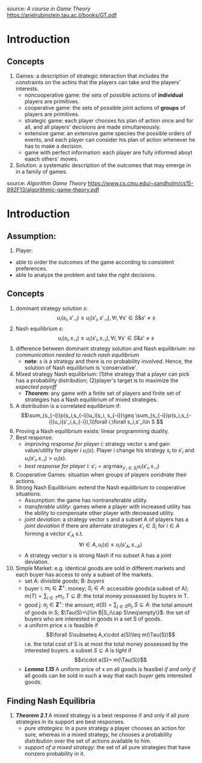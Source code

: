 source: *A course in Game Theory* https://arielrubinstein.tau.ac.il/books/GT.pdf
# Introduction

## Concepts
1. Games: a description of strategic interaction that includes the constraints on the actins that the players can take and the players' interests.
    - noncooperative game: the sets of possible actions of **individual** players are primitives.
    - cooperative game: the sets of possible joint actions of **groups** of players are primitives.
    - strategic game: each player chooses his plan of action once and for all, and all players' decisions are made simultaneously.
    - extensive game: an extensive game speciies the possible orders of events, and each player can consider his plan of action whenever he has to make a decision.
    - game with perfect information: each player are fully informed aboyt eaach others' moves.
2. Solution: a systematic description of the outcomes that may emerge in in a family of games.






source: *Algorithm Game Theory* https://www.cs.cmu.edu/~sandholm/cs15-892F13/algorithmic-game-theory.pdf
# Introduction

## Assumption:
1. Player:
- able to order the outcomes of the game according to consistent preferences.
- able to analyze the problem and take the right decisions.

## Concepts
1. dominant strategy solution $s$:
$$u_i(s_i, s'_{-i})\geq u_i(s'_i,s'_{-i}),\forall i,\forall s'\in S\& s'\neq s $$
2. Nash equilibrium $s$:
$$u_i(s_i, s_{-i})\geq u_i(s'_i,s_{-i}),\forall i,\forall s'\in S\& s'\neq s $$
3. difference between dominant strategy solution and Nash equilibrium: *no communication needed to reach nash equilibrium*
    - **note**: $s$ is a strategy and there is no probability involved. Hence, the solution of Nash equilibrium is 'conservative'.
4. Mixed strategy Nash equilibrium: (1)the strategy that a player can pick has a probability distribution; (2)player's target is to maximize the *expected payoff*
    - ***Theorem***: any game with a finite set of players and finite set of strategies has a Nash equilibrium of mixed strategies.
5. A distribution is a correlated equilibrium if:
    $$\sum_{s_{-i}}p(s_i,s_{-i})u_i(s_i, s_{-i})\geq \sum_{s_{-i}}p(s_i,s_{-i})u_i(s'_i,s_{-i}),\\\forall i,\forall s_i,s'_i\in S $$
6. Proving a Nash equilibrium exists: linear programming duality.
7. Best response:
    - *improving response for player i*: strategy vector s and gain value/utility for player i $u_i(s)$. Player i change his strategy $s_i$ to $s'_i$ and $u_i(s'_i,s_{-i})>u_i(s)$.
    - *best response for player i*: $s'_i=\arg\max_{s'_i\in S_i} u_i(s'_i,s_{-i})$
8. Cooperative Games: situation when groups of players ooridnate their actions.
9. Strong Nash Equilibrium: extend the Nash equilibrium to cooperative situations.
    - Assumption: the game has nontransferable utility.
    - *transferable utility*: games where a player with increased utility has the ability to compensate other player with decreased utility.
    - *joint deviation*: a strategy vector s and a subset A of players has a *joint deviation* if there are alternate strategies $s'_i\in S_i$ for $i\in A$ forming a vector $s'_A$ s.t. $$\forall i\in A, u_i(s)\leq u_i(s'_A,s_{-A})$$
    - A strategy vector s is strong Nash if no subset A has a joint deviation.
10. Simple Market: e.g. identical goods are sold in different markets and each buyer has access to only a subset of the markets.
    - set A: divisible *goods*; B: *buyers*
    - buyer i: $m_i\in \mathbf{Z}^+$: money; $S_i\in A$: accessible goods(a subset of A); $m(T)=\sum_{i\in T}m_i, T\subseteq B$: the total money possessed by buyers in T.
    - good j: $a_j\in \mathbf{Z}^+$: the amount; $a(S)=\sum_{j\in S}a_j, S\subseteq A$: the total amount of goods in S; $\Tau(S)=\{i\in B|S_i\cap S\neq\empty\}$: the set of buyers who are interested in goods in a set S of goods.
    - a uniform price x is feasible if $$\forall S\subseteq A,x\cdot a(S)\leq m(\Tau(S))$$ i.e. the total cost of S is at most the total money possessed by the interested buyers. a subset $S\subseteq A$ is *tight* if $$x\cdot a(S)= m(\Tau(S))$$
    - ***Lemma 1.15*** A uniform price of x on all goods is feasibel *if and only if* all goods can be sold in such a way that each buyer gets interested goods.

## Finding Nash Equilibria
1. ***Theorem 2.1*** A mixed strategy is a best response if and only if all pure strategies in its support are best responses.
    - *pure strategies*: In a pure strategy a player chooses an action for sure, whereas in a mixed strategy, he chooses a probability distribution over the set of actions available to him.
    - *support of a mixed strategy*: the set of all pure strategies that have nonzero probability in it.